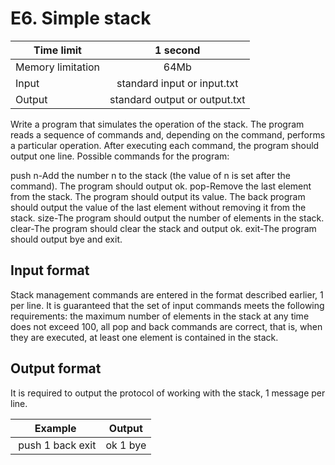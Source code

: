 # E6. Simple stack


| Time limit     | 1 second           |
| ------------- |:-------------:|
|  Memory limitation   | 64Mb| 
| Input  | standard input or input.txt | 
| Output | standard output or output.txt | 

Write a program that simulates the operation of the stack. The program reads a sequence of commands and, depending on the command, performs a particular operation. After executing each command, the program should output one line. Possible commands for the program:

push n-Add the number n to the stack (the value of n is set after the command). The program should output ok.
pop-Remove the last element from the stack. The program should output its value.
The back program should output the value of the last element without removing it from the stack.
size-The program should output the number of elements in the stack.
clear-The program should clear the stack and output ok.
exit-The program should output bye and exit.

## **Input format**

Stack management commands are entered in the format described earlier, 1 per line.
It is guaranteed that the set of input commands meets the following requirements: the maximum number of elements in the stack at any time does not exceed 100, all pop and back commands are correct, that is, when they are executed, at least one element is contained in the stack.

## **Output format**

It is required to output the protocol of working with the stack, 1 message per line.


| Example    | Output        |
| ------------- |:-------------:|
| push 1 back exit | ok 1 bye|



